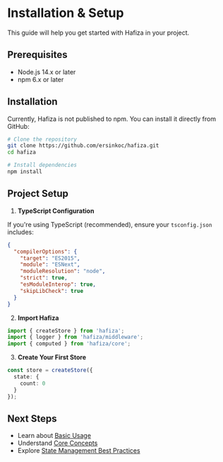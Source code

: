 # Installation & Setup

This guide will help you get started with Hafiza in your project.

## Prerequisites

- Node.js 14.x or later
- npm 6.x or later

## Installation

Currently, Hafiza is not published to npm. You can install it directly from GitHub:

```bash
# Clone the repository
git clone https://github.com/ersinkoc/hafiza.git
cd hafiza

# Install dependencies
npm install
```

## Project Setup

1. **TypeScript Configuration**

If you're using TypeScript (recommended), ensure your `tsconfig.json` includes:

```json
{
  "compilerOptions": {
    "target": "ES2015",
    "module": "ESNext",
    "moduleResolution": "node",
    "strict": true,
    "esModuleInterop": true,
    "skipLibCheck": true
  }
}
```

2. **Import Hafiza**

```typescript
import { createStore } from 'hafiza';
import { logger } from 'hafiza/middleware';
import { computed } from 'hafiza/core';
```

3. **Create Your First Store**

```typescript
const store = createStore({
  state: {
    count: 0
  }
});
```

## Next Steps

- Learn about [Basic Usage](basic-usage.md)
- Understand [Core Concepts](core-concepts.md)
- Explore [State Management Best Practices](state-management.md) 